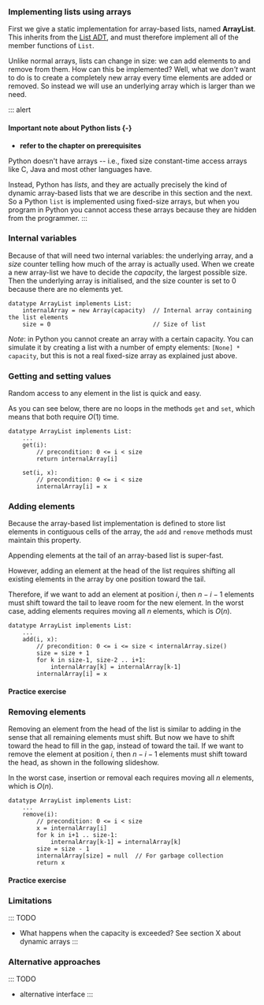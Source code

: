 
### Implementing lists using arrays

First we give a static implementation for array-based lists, named
**ArrayList**. This inherits from the
[List ADT](#all-adts-used-in-this-book), and must therefore
implement all of the member functions of `List`.

Unlike normal arrays, lists can change in size: we can add elements to
and remove from them. How can this be implemented? Well, what we
*don't* want to do is to create a completely new array every time
elements are added or removed. So instead we will use an underlying
array which is larger than we need.

::: alert
#### Important note about Python lists {-}
- **refer to the chapter on prerequisites**

Python doesn't have arrays -- i.e., fixed size constant-time access arrays
like C, Java and most other languages have.

Instead, Python has *lists*, and they are actually precisely the kind of
dynamic array-based lists that we are describe in this section and the next.
So a Python `list` is implemented using fixed-size arrays, but when you program
in Python you cannot access these arrays because they are hidden from
the programmer.
:::

### Internal variables

Because of that will need two internal variables: the underlying array,
and a *size* counter telling how much of the array is actually used.
When we create a new array-list we have to decide the *capacity*, the
largest possible size. Then the underlying array is initialised, and the
size counter is set to 0 because there are no elements yet.

<inlineav id="StaticArrayList-Vars-CON" src="ChalmersGU/StaticArrayList-Vars-CON.js" name="Static Array-based List Variables Slideshow"/>

    datatype ArrayList implements List:
        internalArray = new Array(capacity)  // Internal array containing the list elements
        size = 0                             // Size of list

*Note*: in Python you cannot create an array with a certain capacity.
You can simulate it by creating a list with a number of empty elements:
`[None] * capacity`, but this is not a real fixed-size array as explained just above.

### Getting and setting values

Random access to any element in the list is quick and easy.

<inlineav id="StaticArrayList-Intro-CON" src="ChalmersGU/StaticArrayList-Intro-CON.js" name="Static Array-based List Intro Slideshow" links="ChalmersGU/CGU-Styles.css"/>

As you can see below, there are no loops in the methods `get` and `set`,
which means that both require $O(1)$ time.

    datatype ArrayList implements List:
        ...
        get(i):
            // precondition: 0 <= i < size
            return internalArray[i]

        set(i, x):
            // precondition: 0 <= i < size
            internalArray[i] = x


### Adding elements

Because the array-based list implementation is defined to store list
elements in contiguous cells of the array, the `add` and `remove`
methods must maintain this property.

Appending elements at the tail of an array-based list is super-fast.

<inlineav id="StaticArrayList-Append-CON" src="ChalmersGU/StaticArrayList-Append-CON.js" name="Static Array-based List Append Slideshow" links="ChalmersGU/CGU-Styles.css"/>

However, adding an element at the head of the list requires shifting all
existing elements in the array by one position toward the tail.

<inlineav id="StaticArrayList-Add-CON" src="ChalmersGU/StaticArrayList-Add-CON.js" name="Static Array-based List Insertion Slideshow" links="ChalmersGU/CGU-Styles.css"/>

Therefore, if we want to add an element at position $i$, then
$n - i - 1$ elements must shift toward the tail to leave room for the
new element. In the worst case, adding elements requires moving all $n$
elements, which is $O(n)$.

    datatype ArrayList implements List:
        ...
        add(i, x):
            // precondition: 0 <= i <= size < internalArray.size()
            size = size + 1
            for k in size-1, size-2 .. i+1:
                internalArray[k] = internalArray[k-1]
            internalArray[i] = x


#### Practice exercise

<avembed id="StaticArrayList-Add-PRO" src="ChalmersGU/StaticArrayList-Add-PRO.html" type="ka" name="Array-based List Add Exercise"/>

### Removing elements

Removing an element from the head of the list is similar to adding in
the sense that all remaining elements must shift. But now we have to
shift toward the head to fill in the gap, instead of toward the tail. If
we want to remove the element at position $i$, then $n - i - 1$ elements
must shift toward the head, as shown in the following slideshow.

<inlineav id="StaticArrayList-Remove-CON" src="ChalmersGU/StaticArrayList-Remove-CON.js" name="Static Array-based List Remove" links="ChalmersGU/CGU-Styles.css"/>

In the worst case, insertion or removal each requires moving all $n$
elements, which is $O(n)$.

    datatype ArrayList implements List:
        ...
        remove(i):
            // precondition: 0 <= i < size
            x = internalArray[i]
            for k in i+1 .. size-1:
                internalArray[k-1] = internalArray[k]
            size = size - 1
            internalArray[size] = null  // For garbage collection
            return x


#### Practice exercise

<avembed id="StaticArrayList-Remove-PRO" src="ChalmersGU/StaticArrayList-Remove-PRO.html" type="ka" name="Array-based List Remove Exercise"/>


### Limitations

::: TODO
- What happens when the capacity is exceeded? See section X about dynamic arrays
:::



### Alternative approaches

::: TODO
- alternative interface
:::
